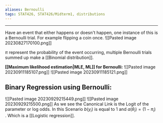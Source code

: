 ```yaml
---
aliases: Bernoulli
tags: STAT426, STAT426/Midterm1, distributions 
---
```

---
Have an event that either happens or doesn't happen, one instance of this is a Bernoulli trial. For example flipping a coin once.
![[Pasted image 20230827170100.png]]

$\pi$ represent the probability of the event occurring, multiple Bernoulli trials summed up make a [[Binomial distribution]].   

**[[Maximum likelihood estimation|MLE, ML]] for Bernoulli:**
![[Pasted image 20230911185107.png]]
![[Pasted image 20230911185121.png]]

## Binary Regression using Bernoulli:

![[Pasted image 20230929215449.png]]
![[Pasted image 20230929215500.png]]
As we see the Canonical Link is the Logit of the parameter or log odds. In this Scenario $b(y_i)$ is equal to 1 and $a(\theta_i) = (1 - \pi_i)$ . Which is a [[Logistic regression]].